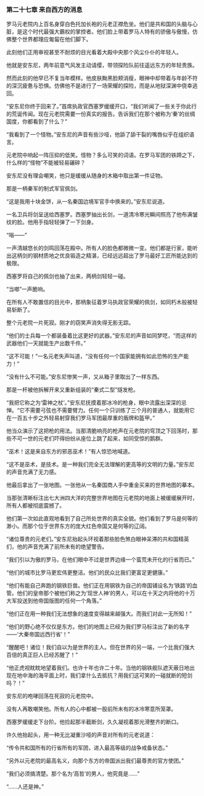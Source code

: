 ### **第二十七章 来自西方的消息**

罗马元老院内上百名身穿白色托加长袍的元老正襟危坐。他们是共和国的头脑与心脏，是这个时代最强大霸权的掌控者。他们脸上带着罗马人特有的骄傲与傲慢，仿佛整个世界都理应匍匐在他们脚下。

此刻他们正用审视甚至不耐烦的目光看着大殿中央那个风尘仆仆的年轻人。

他就是安东尼，两年前意气风发主动请缨，带领探险队前往遥远东方的年轻贵族。

然而此刻的他早已不复当年模样。他皮肤黝黑脸颊消瘦，眼神中却带着与年龄不符的深沉疲惫与恐惧。仿佛他不是进行了一场荣耀的探险，而是从地狱深渊中侥幸逃回。

“安东尼你终于回来了。”首席执政官西塞罗缓缓开口，“我们听闻了一些关于你此行的荒诞传闻。现在元老院需要一份真实的报告。告诉我们在那个被称为‘秦’的丝绸国度，你都看到了什么？”

“我看到了一个怪物。”安东尼的声音有些沙哑，他舔了舔干裂的嘴唇似乎在组织语言。

元老院中响起一阵压抑的低笑。怪物？多么可笑的词语。在罗马军团的铁蹄之下，什么样的“怪物”不能被轻易碾碎？

安东尼没有理会嘲笑，他只是缓缓从随身的木箱中取出第一件证物。

那是一柄秦军的制式军官佩剑。

“这是我用十块金饼，从一名秦国边境军官手中换来的。”安东尼说道。

一名卫兵将剑呈送给西塞罗。西塞罗抽出长剑，一道清冷寒光瞬间照亮了他布满皱纹的脸。他用手指轻轻弹了一下剑身。

“嗡——”

一声清越悠长的剑鸣回荡在殿中。所有人的脸色都微微一变。他们都是行家，能听出这柄剑的钢材质地之优良锻造之精湛，已经远远超出了罗马最好工匠所能达到的极限。

西塞罗将自己的佩剑也抽了出来，两柄剑轻轻一碰。

“当啷”一声脆响。

在所有人不敢置信的目光中，那柄象征着罗马执政官荣耀的佩剑，如同朽木般被轻易斩断了。

整个元老院一片死寂。刚才的窃笑声消失得无影无踪。

“他们的士兵每一个都装备着比这更好的武器。”安东尼的声音如同梦呓，“而这样的武器他们一天就能生产出数千件。”

“这不可能！”一名元老失声叫道，“没有任何一个国家能拥有如此恐怖的生产能力！”

“没有什么不可能。”安东尼惨笑一声，又从箱子里取出了一样东西。

那是一杆被他拆解开来又重新组装的“秦式二型”燧发枪。

“我把它称之为‘雷神之杖’。”安东尼抚摸着那冰冷的枪身，眼中流露出深深的忌惮。“它不需要弓弦也不需要臂力。任何一个只训练了三个月的普通人，就能用它在一百五十步之外轻易射穿我们罗马军团最厚重的盾牌和盔甲。”

他当众演示了这把枪的用法。当那清脆响亮的枪声在元老院的穹顶之下回荡时，那些不可一世的元老们吓得纷纷从座位上跳了起来，如同受惊的鹅群。

“巫术！这是来自东方的邪恶巫术！”有人惊恐地喊道。

“这不是巫术，是技术。是一种我们完全无法理解的更高等的文明的力量。”安东尼的声音充满了无力感。

他最后拿出了一张地图。一张他从一名秦国商人手中重金买来的世界地图的摹本。

当那张清晰标注出七大洲四大洋的完整世界地图在元老院的地面上被缓缓展开时，所有人都被彻底震撼了。

他们第一次如此直观地看到了自己所处世界的真实全貌。他们看到了罗马是何等的渺小。而那个位于世界东方的庞大红色帝国又是何等的辽阔。

“诸位尊贵的元老们。”安东尼抬起头环视着那些脸色煞白眼神呆滞的共和国精英们，他的声音充满了前所未有的绝望警告。

“我们引以为傲的罗马，在他们眼中不过是世界边缘一个蛮荒未开化的行省而已。”

“他们的城市比罗马更宏伟更整洁。他们的民众比我们更富足更健康。”

“他们有能自己奔跑的钢铁巨兽。他们正在用钢铁为自己的帝国铺设名为‘铁路’的血管。他们的皇帝那个被他们称之为‘现世人神’的男人，可以在十天之内将他的十万大军投送到他帝国版图的任何一个角落。”

“他们正在用一种我们无法想象的速度变得越来越强大。而我们对此一无所知！”

“他们的野心绝不仅仅是东方。他们的地图上已经为我们罗马标注出了新的名字——‘大秦帝国远西行省’！”

“醒醒吧！诸位！我们自以为是世界的主人。但在世界的另一端，一个比我们强大百倍的真正巨人已经苏醒了！”

“他正虎视眈眈地望着我们。也许十年也许二十年。当他的钢铁舰队遮天蔽日地出现在地中海的海平面上时，我们拿什么去抵抗？用我们这可笑的一碰就断的短剑吗？！”

安东尼的咆哮回荡在死寂的元老院中。

没有人再敢嘲笑他。所有人的心中都被一股前所未有的冰冷寒意所笼罩。

西塞罗缓缓走下台阶。他捡起那半截断剑，久久凝视着那光滑整齐的断口。

许久他抬起头，用一种无比凝重沙哑的声音对所有的元老说道：

“传令共和国所有的行省所有的军团，进入最高等级的战争戒备状态。”

“另外以元老院的最高名义，向那个东方的帝国派出我们最尊贵的官方使团。”

“我们必须搞清楚。那个名为‘高哲’的男人，他究竟是……”

“……人还是神。”